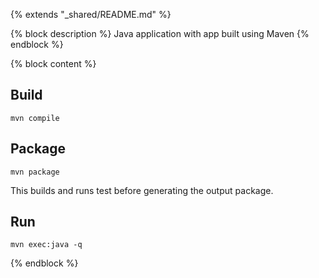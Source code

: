 {% extends "_shared/README.md" %}

{% block description %}
Java application with app built using Maven
{% endblock %}

{% block content %}
## Build

```
mvn compile
```

## Package

```
mvn package
```

This builds and runs test before generating the output package.

## Run

```
mvn exec:java -q
```
{% endblock %}
